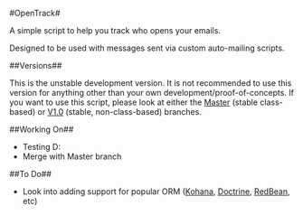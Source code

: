 #OpenTrack#

A simple script to help you track who opens your emails.

Designed to be used with messages sent via custom auto-mailing scripts.

##Versions##

This is the unstable development version. It is not recommended to use this version for anything other than your own development/proof-of-concepts. If you want to use this script, please look at either the [Master](https://github.com/Ultrabenosaurus/OpenTrack/) (stable class-based) or [V1.0](https://github.com/Ultrabenosaurus/OpenTrack/tree/V1.0) (stable, non-class-based) branches.

##Working On##

* Testing D:
* Merge with Master branch

##To Do##

* Look into adding support for popular ORM ([Kohana](https://github.com/kohana/orm), [Doctrine](http://www.doctrine-project.org), [RedBean](http://redbeanphp.com/), etc)